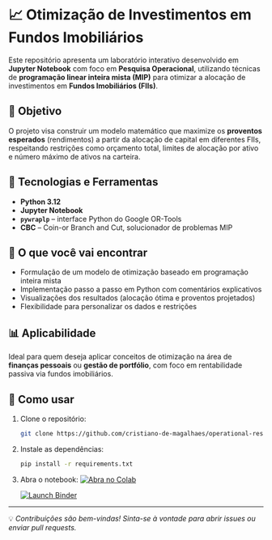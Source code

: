 # 📈 Otimização de Investimentos em Fundos Imobiliários

Este repositório apresenta um laboratório interativo desenvolvido em **Jupyter Notebook** com foco em **Pesquisa Operacional**, utilizando técnicas de **programação linear inteira mista (MIP)** para otimizar a alocação de investimentos em **Fundos Imobiliários (FIIs)**.

## 🎯 Objetivo

O projeto visa construir um modelo matemático que maximize os **proventos esperados** (rendimentos) a partir da alocação de capital em diferentes FIIs, respeitando restrições como orçamento total, limites de alocação por ativo e número máximo de ativos na carteira.

## 🧪 Tecnologias e Ferramentas

- **Python 3.12**
- **Jupyter Notebook**
- **`pywraplp`** – interface Python do Google OR-Tools
- **CBC** – Coin-or Branch and Cut, solucionador de problemas MIP

## 🧠 O que você vai encontrar

- Formulação de um modelo de otimização baseado em programação inteira mista
- Implementação passo a passo em Python com comentários explicativos
- Visualizações dos resultados (alocação ótima e proventos projetados)
- Flexibilidade para personalizar os dados e restrições

## 📊 Aplicabilidade

Ideal para quem deseja aplicar conceitos de otimização na área de **finanças pessoais** ou **gestão de portfólio**, com foco em rentabilidade passiva via fundos imobiliários.

## 🚀 Como usar

1. Clone o repositório:
   ```bash
   git clone https://github.com/cristiano-de-magalhaes/operational-research.git
   ```
2. Instale as dependências:
   ```bash
   pip install -r requirements.txt
   ```
3. Abra o notebook:
   [![Abra no Colab](https://colab.research.google.com/assets/colab-badge.svg)](https://colab.research.google.com/github/cristiano-de-magalhaes/operational-research/blob/main/operational_research_lab.ipynb)

   [![Launch Binder](https://mybinder.org/badge_logo.svg)](https://mybinder.org/v2/gh/cristiano-de-magalhaes/operational-research/blob/main/operational_research_lab.ipynb)


---

💡 *Contribuições são bem-vindas! Sinta-se à vontade para abrir issues ou enviar pull requests.*